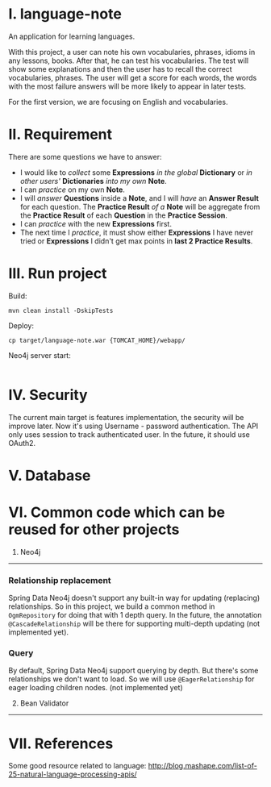 # I. language-note
An application for learning languages.

With this project, a user can note his own vocabularies, phrases, idioms in any lessons, books.
After that, he can test his vocabularies. The test will show some explanations and then the user has to recall the correct vocabularies, phrases.
The user will get a score for each words, the words with the most failure answers will be more likely to appear in later tests.

For the first version, we are focusing on English and vocabularies.

# II. Requirement 
There are some questions we have to answer:
+ I would like to _collect_ some **Expressions** _in the global_ **Dictionary** or _in other users'_ **Dictionaries** _into my own_ **Note**.
+ I can _practice_ on my own **Note**.
+ I will _answer_ **Questions** inside a **Note**, and I will _have_ an **Answer Result** for each question. The **Practice Result** _of a_ **Note** will be aggregate from the **Practice Result** of each **Question** in the **Practice Session**.
+ I can _practice_ with the new **Expressions** first.
+ The next time I _practice_, it must show either **Expressions** I have never tried or **Expressions** I didn't get max points in **last 2 Practice Results**.

# III. Run project
Build:
````
mvn clean install -DskipTests
````

Deploy:
````
cp target/language-note.war {TOMCAT_HOME}/webapp/
````

Neo4j server start:
````

````

# IV. Security
The current main target is features implementation, the security will be improve later.
Now it's using Username - password authentication. The API only uses session to track authenticated user.
In the future, it should use OAuth2.

# V. Database

VI. Common code which can be reused for other projects
======================================================
1. Neo4j
-----------
### Relationship replacement
Spring Data Neo4j doesn't support any built-in way for updating (replacing) relationships.
So in this project, we build a common method in `OgmRepository` for doing that with 1 depth query.
In the future, the annotation `@CascadeRelationship` will be there for supporting multi-depth updating (not implemented yet).

### Query
By default, Spring Data Neo4j support querying by depth. But there's some relationships we don't want to load.
So we will use ``@EagerRelationship`` for eager loading children nodes. (not implemented yet)

2. Bean Validator
-----------------


# VII. References
Some good resource related to language:
http://blog.mashape.com/list-of-25-natural-language-processing-apis/
